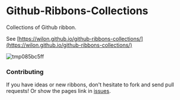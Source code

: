 # Github-Ribbons-Collections

Collections of Github ribbon.

See [https://wilon.github.io/github-ribbons-collections/](https://wilon.github.io/github-ribbons-collections/)

![tmp085bc5ff](https://cloud.githubusercontent.com/assets/7512755/24094285/fc4a7664-0d92-11e7-8f6f-6a53a6206d65.png)

### Contributing

If you have ideas or new ribbons, don't hesitate to fork and send pull requests!
Or show the pages link in [issues](https://github.com/wilon/github-ribbons-collections/issues).
